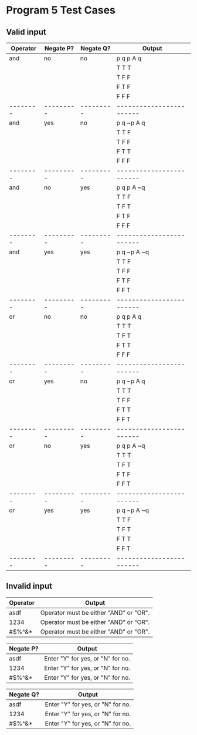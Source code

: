 # Program 5 Test Cases

## Valid input

| Operator | Negate P? | Negate Q? | Output                   |
| -------- | --------- | --------- | ------------------------ |
| and      | no        | no        | p        q       p A q   |
|          |           |           | T        T       T       |
|          |           |           | T        F       F       |
|          |           |           | F        T       F       |
|          |           |           | F        F       F       |
| -------- | --------- | --------- | ------------------------ |
| and      | yes       | no        | p        q       ~p A q  |
|          |           |           | T        T       F       |
|          |           |           | T        F       F       |
|          |           |           | F        T       T       |
|          |           |           | F        F       F       |
| -------- | --------- | --------- | ------------------------ |
| and      | no        | yes       | p        q       p A ~q  |
|          |           |           | T        T       F       |
|          |           |           | T        F       T       |
|          |           |           | F        T       F       |
|          |           |           | F        F       F       |
| -------- | --------- | --------- | ------------------------ |
| and      | yes       | yes       | p        q       ~p A ~q |
|          |           |           | T        T       F       |
|          |           |           | T        F       F       |
|          |           |           | F        T       F       |
|          |           |           | F        F       T       |
| -------- | --------- | --------- | ------------------------ |
| or       | no        | no        | p        q       p A q   |
|          |           |           | T        T       T       |
|          |           |           | T        F       T       |
|          |           |           | F        T       T       |
|          |           |           | F        F       F       |
| -------- | --------- | --------- | ------------------------ |
| or       | yes       | no        | p        q       ~p A q  |
|          |           |           | T        T       T       |
|          |           |           | T        F       F       |
|          |           |           | F        T       T       |
|          |           |           | F        F       T       |
| -------- | --------- | --------- | ------------------------ |
| or       | no        | yes       | p        q       p A ~q  |
|          |           |           | T        T       T       |
|          |           |           | T        F       T       |
|          |           |           | F        T       F       |
|          |           |           | F        F       T       |
| -------- | --------- | --------- | ------------------------ |
| or       | yes       | yes       | p        q       ~p A ~q |
|          |           |           | T        T       F       |
|          |           |           | T        F       T       |
|          |           |           | F        T       T       |
|          |           |           | F        F       T       |
| -------- | --------- | --------- | ------------------------ |

## Invalid input

| Operator | Output                                 |
| -------- | -------------------------------------- |
| asdf     | Operator must be either "AND" or "OR". |
| 1234     | Operator must be either "AND" or "OR". |
| #$%^&*   | Operator must be either "AND" or "OR". |

| Negate P? | Output                            |
| --------- | --------------------------------- |
| asdf      | Enter "Y" for yes, or "N" for no. |
| 1234      | Enter "Y" for yes, or "N" for no. |
| #$%^&*    | Enter "Y" for yes, or "N" for no. |

| Negate Q? | Output                            |
| --------- | --------------------------------- |
| asdf      | Enter "Y" for yes, or "N" for no. |
| 1234      | Enter "Y" for yes, or "N" for no. |
| #$%^&*    | Enter "Y" for yes, or "N" for no. |
